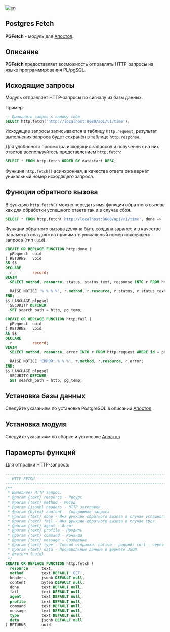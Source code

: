 [![en](https://img.shields.io/badge/lang-en-green.svg)](https://github.com/apostoldevel/module-PGFetch/blob/master/README.md)

Postgres Fetch
-
**PGFetch** - модуль для [Апостол](https://github.com/apostoldevel/apostol).

Описание
-
**PGFetch** предоставляет возможность отправлять HTTP-запросы на языке программирования PL/pgSQL.

Исходящие запросы
-

Модуль отправляет HTTP-запросы по сигналу из базы данных.

Пример:

~~~sql
-- Выполнить запрос к самому себе
SELECT http.fetch('http://localhost:8080/api/v1/time');
~~~

Исходящие запросы записываются в таблицу `http.request`, результат выполнения запроса будет сохранён в таблице `http.response`.

Для удобноного просмотра исходящих запросов и полученных на них ответов воспользуйтесь представлением `http.fetch`:

~~~sql
SELECT * FROM http.fetch ORDER BY datestart DESC; 
~~~

Функция `http.fetch()` асинхронная, в качестве ответа она вернёт уникальный номер исходящего запроса.

Функции обратного вызова
-

В функцию `http.fetch()` можно передать имя функции обратного вызова как для обработки успешного ответа так и в случае сбоя.

~~~sql
SELECT * FROM http.fetch('http://localhost:8080/api/v1/time', done => 'http.done', fail => 'http.fail');
~~~

Функции обратного вызова должна быть создана заранее и в качестве параметра она должна принимать уникальный номер исходящего запроса (тип `uuid`).

~~~sql
CREATE OR REPLACE FUNCTION http.done (
  pRequest  uuid
) RETURNS   void
AS $$
DECLARE
  r         record;
BEGIN
  SELECT method, resource, status, status_text, response INTO r FROM http.fetch WHERE id = pRequest;

  RAISE NOTICE '% % % %', r.method, r.resource, r.status, r.status_text;
END;
$$ LANGUAGE plpgsql
  SECURITY DEFINER
  SET search_path = http, pg_temp;
~~~

~~~sql
CREATE OR REPLACE FUNCTION http.fail (
  pRequest  uuid
) RETURNS   void
AS $$
DECLARE
  r         record;
BEGIN
  SELECT method, resource, error INTO r FROM http.request WHERE id = pRequest;

  RAISE NOTICE 'ERROR: % % %', r.method, r.resource, r.error;
END;
$$ LANGUAGE plpgsql
  SECURITY DEFINER
  SET search_path = http, pg_temp;
~~~

Установка базы данных
-
Следуйте указаниям по установке PostgreSQL в описании [Апостол](https://github.com/apostoldevel/apostol#postgresql)

Установка модуля
-
Следуйте указаниям по сборке и установке [Апостол](https://github.com/apostoldevel/apostol#%D1%81%D0%B1%D0%BE%D1%80%D0%BA%D0%B0-%D0%B8-%D1%83%D1%81%D1%82%D0%B0%D0%BD%D0%BE%D0%B2%D0%BA%D0%B0)

Парамерты функций
-

Для отправки HTTP-запроса:
~~~sql
--------------------------------------------------------------------------------
-- HTTP FETCH ------------------------------------------------------------------
--------------------------------------------------------------------------------
/**
 * Выполняет HTTP запрос.
 * @param {text} resource - Ресурс
 * @param {text} method - Метод
 * @param {jsonb} headers - HTTP заголовки
 * @param {bytea} content - Содержимое запроса
 * @param {text} done - Имя функции обратного вызова в случае успешного ответа
 * @param {text} fail - Имя функции обратного вызова в случае сбоя
 * @param {text} agent - Агент
 * @param {text} profile - Профиль
 * @param {text} command - Команда
 * @param {text} message - Сообщение
 * @param {text} type - Способ отправки: native - родной; curl - через библиотеку cURL
 * @param {text} data - Произвольные данные в формате JSON
 * @return {uuid}
 */
CREATE OR REPLACE FUNCTION http.fetch (
  resource      text,
  method        text DEFAULT 'GET',
  headers       jsonb DEFAULT null,
  content       bytea DEFAULT null,
  done          text DEFAULT null,
  fail          text DEFAULT null,
  agent         text DEFAULT null,
  profile       text DEFAULT null,
  command       text DEFAULT null,
  message       text DEFAULT null,
  type          text DEFAULT null,
  data          jsonb DEFAULT null
) RETURNS       uuid
~~~